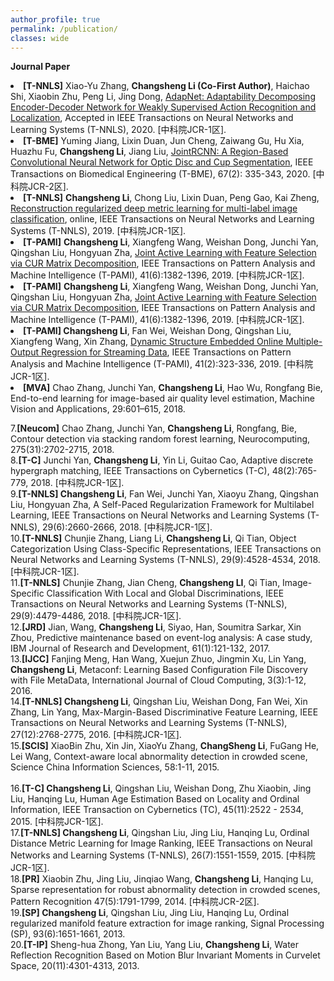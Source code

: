 ```yaml
---
author_profile: true
permalink: /publication/
classes: wide
---
```

**Journal Paper**

<body>
 <div style="font-size: 14px;">
<li>
<b>[T-NNLS]</b> Xiao-Yu Zhang, <b>Changsheng Li (Co-First Author)</b>, Haichao Shi, Xiaobin Zhu, Peng Li, Jing Dong, <a href="https://ieeexplore.ieee.org/document/8967204">AdapNet: Adaptability Decomposing Encoder-Decoder Network for Weakly Supervised Action Recognition and Localization</a>, Accepted in IEEE Transactions on Neural Networks and Learning Systems (T-NNLS), 2020. [中科院JCR-1区].<br />
</li>
<li>
<b>[T-BME]</b> Yuming Jiang, Lixin Duan, Jun Cheng, Zaiwang Gu, Hu Xia, Huazhu Fu, <b>Changsheng Li</b>, Jiang Liu, <a href="https://ieeexplore.ieee.org/document/8698800">JointRCNN: A Region-Based Convolutional Neural Network for Optic Disc and Cup Segmentation</a>, IEEE Transactions on Biomedical Engineering (T-BME), 67(2): 335-343, 2020. [中科院JCR-2区].<br />
</li>
<li>
<b>[T-NNLS]</b> <b>Changsheng Li</b>, Chong Liu, Lixin Duan, Peng Gao, Kai Zheng, <a href="https://ieeexplore.ieee.org/document/8766125">Reconstruction regularized deep metric learning for multi-label image classification</a>, online, IEEE Transactions on Neural Networks and Learning Systems (T-NNLS), 2019. [中科院JCR-1区].<br>
</li>
<li>
<b>[T-PAMI]</b> <b>Changsheng Li</b>, Xiangfeng Wang, Weishan Dong, Junchi Yan, Qingshan Liu, Hongyuan Zha, <a href="https://ieeexplore.ieee.org/abstract/document/8367893">Joint Active Learning with Feature Selection via CUR Matrix Decomposition</a>, IEEE Transactions on Pattern Analysis and Machine Intelligence (T-PAMI), 41(6):1382-1396, 2019. [中科院JCR-1区].<br>
</li>

<li>
<b>[T-PAMI]</b> <b>Changsheng Li</b>, Xiangfeng Wang, Weishan Dong, Junchi Yan, Qingshan Liu, Hongyuan Zha, <a href="https://ieeexplore.ieee.org/abstract/document/8367893">Joint Active Learning with Feature Selection via CUR Matrix Decomposition</a>, IEEE Transactions on Pattern Analysis and Machine Intelligence (T-PAMI), 41(6):1382-1396, 2019. [中科院JCR-1区].<br>
</li>

<li>
<b>[T-PAMI] Changsheng Li</b>, Fan Wei, Weishan Dong, Qingshan Liu, Xiangfeng Wang, Xin Zhang, <a href="https://ieeexplore.ieee.org/abstract/document/8260965">Dynamic Structure Embedded Online Multiple-Output Regression for Streaming Data</a>, IEEE Transactions on Pattern Analysis and Machine Intelligence (T-PAMI), 41(2):323-336, 2019. [中科院JCR-1区].<br>
</li>

<li>
<b>[MVA]</b> Chao Zhang, Junchi Yan, <b>Changsheng Li</b>, Hao Wu, Rongfang Bie, End-to-end learning for image-based air quality level estimation, Machine Vision and Applications, 29:601–615, 2018. <br>
</li>

 7.<b>[Neucom]</b> Chao Zhang, Junchi Yan, <b>Changsheng Li</b>, Rongfang, Bie, Contour detection via stacking random forest learning, Neurocomputing, 275(31):2702-2715, 2018. <br>
 8.<b>[T-C]</b> Junchi Yan, <b>Changsheng Li</b>, Yin Li, Guitao Cao, Adaptive discrete hypergraph matching,  IEEE Transactions on Cybernetics (T-C), 48(2):765-779, 2018. [中科院JCR-1区].<br>
 9.<b>[T-NNLS] Changsheng Li</b>, Fan Wei, Junchi Yan, Xiaoyu Zhang, Qingshan Liu, Hongyuan Zha, A Self-Paced Regularization Framework for Multilabel Learning, IEEE Transactions on Neural Networks and Learning Systems (T-NNLS), 29(6):2660-2666, 2018.  [中科院JCR-1区].<br>
 10.<b>[T-NNLS]</b> Chunjie Zhang, Liang Li, <b>Changsheng Li</b>, Qi Tian, Object Categorization Using Class-Specific Representations, IEEE Transactions on Neural Networks and Learning Systems (T-NNLS), 29(9):4528-4534, 2018. [中科院JCR-1区].<br>
11.<b>[T-NNLS]</b> Chunjie Zhang, Jian Cheng, <b>Changsheng LI</b>, Qi Tian, Image-Specific Classification With Local and Global Discriminations, IEEE Transactions on Neural Networks and Learning Systems (T-NNLS), 29(9):4479-4486, 2018.  [中科院JCR-1区].<br>
  12.<b>[JRD]</b> Jian, Wang, <b>Changsheng Li</b>, Siyao, Han, Soumitra Sarkar, Xin Zhou, Predictive maintenance based on event-log analysis: A case study, IBM Journal of Research and Development, 61(1):121-132, 2017.<br>
  13.<b>[IJCC]</b> Fanjing Meng, Han Wang, Xuejun Zhuo, Jingmin Xu, Lin Yang, <b>Changsheng Li</b>, Metaconf: Learning Based Configuration File Discovery with File MetaData, International Journal of Cloud Computing, 3(3):1-12, 2016.<br>
  14.<b>[T-NNLS] Changsheng Li</b>, Qingshan Liu, Weishan Dong, Fan Wei, Xin Zhang, Lin Yang, Max-Margin-Based Discriminative Feature Learning, IEEE Transactions on Neural Networks and Learning Systems (T-NNLS), 27(12):2768-2775, 2016. [中科院JCR-1区].<br>
  15.<b>[SCIS]</b> XiaoBin Zhu, Xin Jin, XiaoYu Zhang, <b>ChangSheng Li</b>, FuGang He, Lei Wang, Context-aware local abnormality detection in crowded scene, Science China Information Sciences, 58:1-11, 2015.<br>  
  16.<b>[T-C] Changsheng Li</b>, Qingshan Liu, Weishan Dong, Zhu Xiaobin, Jing Liu, Hanqing Lu, Human Age Estimation Based on Locality and Ordinal Information, IEEE Transaction on Cybernetics (TC), 45(11):2522 - 2534, 2015. [中科院JCR-1区].<br>
  17.<b>[T-NNLS] Changsheng Li</b>, Qingshan Liu, Jing Liu, Hanqing Lu, Ordinal Distance Metric Learning for Image Ranking, 
  IEEE Transactions on Neural Networks and Learning Systems (T-NNLS), 26(7):1551-1559, 2015. [中科院JCR-1区].<br>
  18.<b>[PR]</b> Xiaobin Zhu, Jing Liu, Jinqiao Wang, <b>Changsheng Li</b>, Hanqing Lu, Sparse representation for robust abnormality detection in crowded scenes, Pattern Recognition 47(5):1791-1799, 2014. [中科院JCR-2区].<br>
  19.<b>[SP] Changsheng Li</b>, Qingshan Liu, Jing Liu, Hanqing Lu, Ordinal regularized manifold feature extraction for image ranking, Signal Processing (SP), 93(6):1651-1661, 2013. <br>
  20.<b>[T-IP]</b> Sheng-hua Zhong, Yan Liu, Yang Liu, <b>Changsheng Li</b>, Water Reflection Recognition Based on Motion Blur Invariant Moments in Curvelet Space, 20(11):4301-4313, 2013. <br>


 </div>
 </body>
